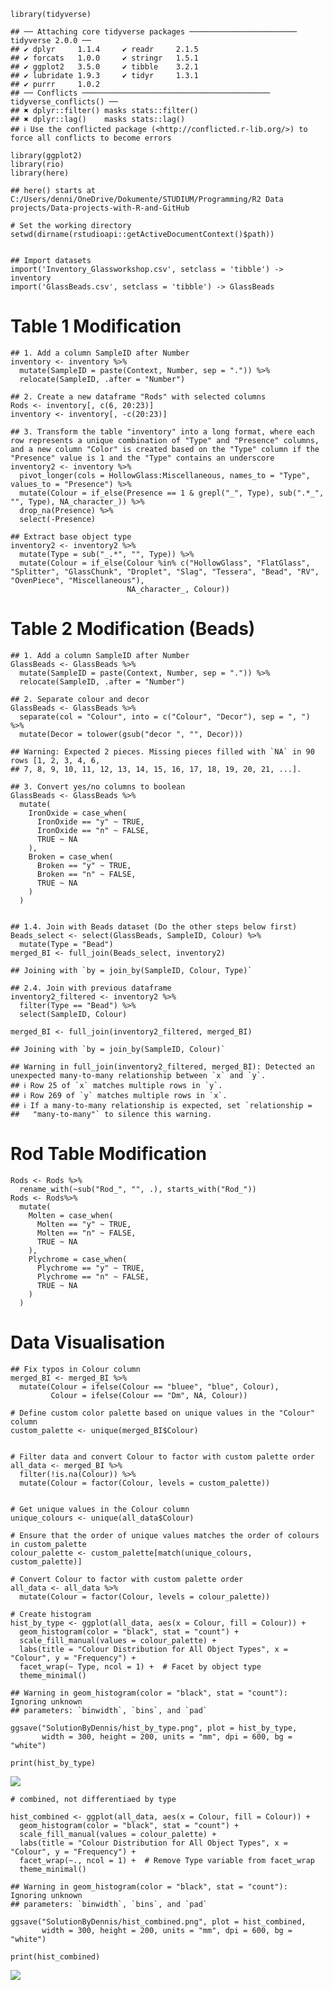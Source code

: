     library(tidyverse)

    ## ── Attaching core tidyverse packages ──────────────────────── tidyverse 2.0.0 ──
    ## ✔ dplyr     1.1.4     ✔ readr     2.1.5
    ## ✔ forcats   1.0.0     ✔ stringr   1.5.1
    ## ✔ ggplot2   3.5.0     ✔ tibble    3.2.1
    ## ✔ lubridate 1.9.3     ✔ tidyr     1.3.1
    ## ✔ purrr     1.0.2     
    ## ── Conflicts ────────────────────────────────────────── tidyverse_conflicts() ──
    ## ✖ dplyr::filter() masks stats::filter()
    ## ✖ dplyr::lag()    masks stats::lag()
    ## ℹ Use the conflicted package (<http://conflicted.r-lib.org/>) to force all conflicts to become errors

    library(ggplot2)
    library(rio)
    library(here)

    ## here() starts at C:/Users/denni/OneDrive/Dokumente/STUDIUM/Programming/R2 Data projects/Data-projects-with-R-and-GitHub

    # Set the working directory
    setwd(dirname(rstudioapi::getActiveDocumentContext()$path))


    ## Import datasets
    import('Inventory_Glassworkshop.csv', setclass = 'tibble') -> inventory
    import('GlassBeads.csv', setclass = 'tibble') -> GlassBeads

# Table 1 Modification

    ## 1. Add a column SampleID after Number
    inventory <- inventory %>%
      mutate(SampleID = paste(Context, Number, sep = ".")) %>%
      relocate(SampleID, .after = "Number")

    ## 2. Create a new dataframe "Rods" with selected columns
    Rods <- inventory[, c(6, 20:23)]
    inventory <- inventory[, -c(20:23)]

    ## 3. Transform the table "inventory" into a long format, where each row represents a unique combination of "Type" and "Presence" columns, and a new column "Color" is created based on the "Type" column if the "Presence" value is 1 and the "Type" contains an underscore
    inventory2 <- inventory %>%
      pivot_longer(cols = HollowGlass:Miscellaneous, names_to = "Type", values_to = "Presence") %>%
      mutate(Colour = if_else(Presence == 1 & grepl("_", Type), sub(".*_", "", Type), NA_character_)) %>%
      drop_na(Presence) %>%
      select(-Presence)

    ## Extract base object type
    inventory2 <- inventory2 %>%
      mutate(Type = sub("_.*", "", Type)) %>%
      mutate(Colour = if_else(Colour %in% c("HollowGlass", "FlatGlass", "Splitter", "GlassChunk", "Droplet", "Slag", "Tessera", "Bead", "RV", "OvenPiece", "Miscellaneous"),
                              NA_character_, Colour))

# Table 2 Modification (Beads)

    ## 1. Add a column SampleID after Number
    GlassBeads <- GlassBeads %>%
      mutate(SampleID = paste(Context, Number, sep = ".")) %>%
      relocate(SampleID, .after = "Number")

    ## 2. Separate colour and decor
    GlassBeads <- GlassBeads %>%
      separate(col = "Colour", into = c("Colour", "Decor"), sep = ", ") %>%
      mutate(Decor = tolower(gsub("decor ", "", Decor)))

    ## Warning: Expected 2 pieces. Missing pieces filled with `NA` in 90 rows [1, 2, 3, 4, 6,
    ## 7, 8, 9, 10, 11, 12, 13, 14, 15, 16, 17, 18, 19, 20, 21, ...].

    ## 3. Convert yes/no columns to boolean
    GlassBeads <- GlassBeads %>%
      mutate(
        IronOxide = case_when(
          IronOxide == "y" ~ TRUE,
          IronOxide == "n" ~ FALSE,
          TRUE ~ NA
        ),
        Broken = case_when(
          Broken == "y" ~ TRUE,
          Broken == "n" ~ FALSE,
          TRUE ~ NA
        )
      )           


    ## 1.4. Join with Beads dataset (Do the other steps below first)
    Beads_select <- select(GlassBeads, SampleID, Colour) %>% 
      mutate(Type = "Bead")
    merged_BI <- full_join(Beads_select, inventory2)

    ## Joining with `by = join_by(SampleID, Colour, Type)`

    ## 2.4. Join with previous dataframe
    inventory2_filtered <- inventory2 %>%
      filter(Type == "Bead") %>%
      select(SampleID, Colour)

    merged_BI <- full_join(inventory2_filtered, merged_BI)

    ## Joining with `by = join_by(SampleID, Colour)`

    ## Warning in full_join(inventory2_filtered, merged_BI): Detected an unexpected many-to-many relationship between `x` and `y`.
    ## ℹ Row 25 of `x` matches multiple rows in `y`.
    ## ℹ Row 269 of `y` matches multiple rows in `x`.
    ## ℹ If a many-to-many relationship is expected, set `relationship =
    ##   "many-to-many"` to silence this warning.

# Rod Table Modification

    Rods <- Rods %>%
      rename_with(~sub("Rod_", "", .), starts_with("Rod_"))
    Rods <- Rods%>%
      mutate(
        Molten = case_when(
          Molten == "y" ~ TRUE,
          Molten == "n" ~ FALSE,
          TRUE ~ NA
        ),
        Plychrome = case_when(
          Plychrome == "y" ~ TRUE,
          Plychrome == "n" ~ FALSE,
          TRUE ~ NA
        )
      )  

# Data Visualisation

    ## Fix typos in Colour column
    merged_BI <- merged_BI %>%
      mutate(Colour = ifelse(Colour == "bluee", "blue", Colour),
             Colour = ifelse(Colour == "Dm", NA, Colour))

    # Define custom color palette based on unique values in the "Colour" column
    custom_palette <- unique(merged_BI$Colour)


    # Filter data and convert Colour to factor with custom palette order
    all_data <- merged_BI %>%
      filter(!is.na(Colour)) %>%
      mutate(Colour = factor(Colour, levels = custom_palette))


    # Get unique values in the Colour column
    unique_colours <- unique(all_data$Colour)

    # Ensure that the order of unique values matches the order of colours in custom_palette
    colour_palette <- custom_palette[match(unique_colours, custom_palette)]

    # Convert Colour to factor with custom palette order
    all_data <- all_data %>%
      mutate(Colour = factor(Colour, levels = colour_palette))

    # Create histogram
    hist_by_type <- ggplot(all_data, aes(x = Colour, fill = Colour)) +
      geom_histogram(color = "black", stat = "count") +
      scale_fill_manual(values = colour_palette) +
      labs(title = "Colour Distribution for All Object Types", x = "Colour", y = "Frequency") +
      facet_wrap(~ Type, ncol = 1) +  # Facet by object type
      theme_minimal()

    ## Warning in geom_histogram(color = "black", stat = "count"): Ignoring unknown
    ## parameters: `binwidth`, `bins`, and `pad`

    ggsave("SolutionByDennis/hist_by_type.png", plot = hist_by_type, 
           width = 300, height = 200, units = "mm", dpi = 600, bg = "white")
           
    print(hist_by_type)

![](Deeznis_files/figure-markdown_strict/4-1.png)

    # combined, not differentiaed by type

    hist_combined <- ggplot(all_data, aes(x = Colour, fill = Colour)) +
      geom_histogram(color = "black", stat = "count") +
      scale_fill_manual(values = colour_palette) +
      labs(title = "Colour Distribution for All Object Types", x = "Colour", y = "Frequency") +
      facet_wrap(~., ncol = 1) +  # Remove Type variable from facet_wrap
      theme_minimal()

    ## Warning in geom_histogram(color = "black", stat = "count"): Ignoring unknown
    ## parameters: `binwidth`, `bins`, and `pad`

    ggsave("SolutionByDennis/hist_combined.png", plot = hist_combined, 
           width = 300, height = 200, units = "mm", dpi = 600, bg = "white")

    print(hist_combined)

![](Deeznis_files/figure-markdown_strict/4-2.png)
